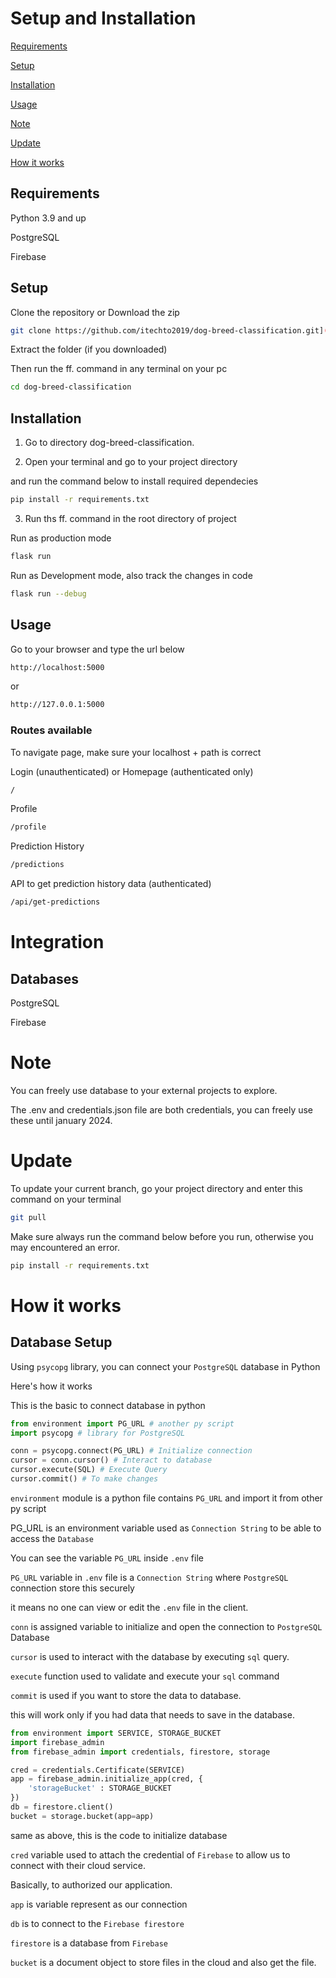 # Setup and Installation

[Requirements](#requirements)

[Setup](#setup)

[Installation](#installation)

[Usage](#usage)

[Note](#note)

[Update](#update)

[How it works](#how-it-works)

## Requirements

Python 3.9 and up

PostgreSQL

Firebase

## Setup

Clone the repository or Download the zip

```bash
git clone https://github.com/itechto2019/dog-breed-classification.git](https://github.com/itechto2019/dog-breed-classification.git
```

Extract the folder (if you downloaded)

Then run the ff. command in any terminal on your pc

```bash
cd dog-breed-classification
```

## Installation

1. Go to directory dog-breed-classification.

2. Open your terminal and go to your project directory

and run the command below to install required dependecies

```bash
pip install -r requirements.txt
```

3. Run ths ff. command in the root directory of project

Run as production mode

```bash
flask run
```

Run as Development mode, also track the changes in code

```bash
flask run --debug
```

## Usage

Go to your browser and type the url below

```bash
http://localhost:5000
```

or

```bash
http://127.0.0.1:5000
```

### Routes available

To navigate page, make sure your localhost + path is correct

Login (unauthenticated) or Homepage (authenticated only)

```bash
/
```

Profile

```bash
/profile
```

Prediction History

```bash
/predictions
```

API to get prediction history data (authenticated)

```bash
/api/get-predictions
```

# Integration

## Databases

PostgreSQL

Firebase

# Note

You can freely use database to your external projects to explore.

The .env and credentials.json file are both credentials, you can freely use these until january 2024.

# Update

To update your current branch, go your project directory and enter this command on your terminal

```bash
git pull
```

Make sure always run the command below before you run, otherwise you may encountered an error.

```bash
pip install -r requirements.txt
```

# How it works

## Database Setup

Using ```psycopg``` library, you can connect your ```PostgreSQL``` database in Python

Here's how it works

This is the basic to connect database in python

```python
from environment import PG_URL # another py script
import psycopg # library for PostgreSQL

conn = psycopg.connect(PG_URL) # Initialize connection
cursor = conn.cursor() # Interact to database
cursor.execute(SQL) # Execute Query
cursor.commit() # To make changes
```

```environment``` module is a python file contains ```PG_URL``` and import it from other py script

PG_URL is an environment variable used as ```Connection String``` to be able to access the ```Database```

You can see the variable ```PG_URL``` inside ```.env``` file

```PG_URL``` variable in ```.env``` file is a ```Connection String``` where ```PostgreSQL``` connection store this securely

it means no one can view or edit the ```.env``` file in the client.

```conn``` is assigned variable to initialize and open the connection to ```PostgreSQL``` Database

```cursor``` is used to interact with the database by executing ```sql``` query.

```execute``` function used to validate and execute your ```sql``` command

```commit``` is used if you want to store the data to database.

this will work only if you had data that needs to save in the database.

```python
from environment import SERVICE, STORAGE_BUCKET
import firebase_admin
from firebase_admin import credentials, firestore, storage

cred = credentials.Certificate(SERVICE)
app = firebase_admin.initialize_app(cred, {
    'storageBucket' : STORAGE_BUCKET
})
db = firestore.client()
bucket = storage.bucket(app=app)
```

same as above, this is the code to initialize database

```cred``` variable used to attach the credential of ```Firebase``` to allow us to connect with their cloud service.

Basically, to authorized our application.

```app``` is variable represent as our connection

```db``` is to connect to the ```Firebase firestore```

```firestore``` is a database from ```Firebase```

```bucket``` is a document object to store files in the cloud and also get the file.